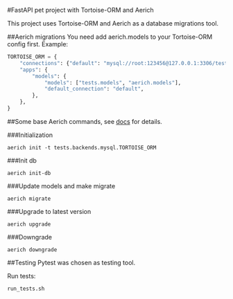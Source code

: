 #FastAPI pet project with Tortoise-ORM and Aerich

This project uses Tortoise-ORM and Aerich as a database migrations tool.

##Aerich migrations
You need add aerich.models to your Tortoise-ORM config first. Example:
```python
TORTOISE_ORM = {
    "connections": {"default": "mysql://root:123456@127.0.0.1:3306/test"},
    "apps": {
        "models": {
            "models": ["tests.models", "aerich.models"],
            "default_connection": "default",
        },
    },
}
```

##Some base Aerich commands, see [docs](https://github.com/tortoise/aerich/blob/dev/README.md) for details.

###Initialization

```shell
aerich init -t tests.backends.mysql.TORTOISE_ORM
```

###Init db
```shell
aerich init-db
```

###Update models and make migrate
```shell
aerich migrate 
```

###Upgrade to latest version
```shell
aerich upgrade
```

###Downgrade
```shell
aerich downgrade
```

##Testing
Pytest was chosen as testing tool.

Run tests:
```shell
run_tests.sh
```